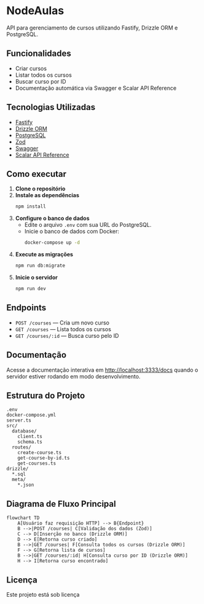 # NodeAulas

API para gerenciamento de cursos utilizando Fastify, Drizzle ORM e PostgreSQL.

## Funcionalidades

- Criar cursos
- Listar todos os cursos
- Buscar curso por ID
- Documentação automática via Swagger e Scalar API Reference

## Tecnologias Utilizadas

- [Fastify](https://www.fastify.io/)
- [Drizzle ORM](https://orm.drizzle.team/)
- [PostgreSQL](https://www.postgresql.org/)
- [Zod](https://zod.dev/)
- [Swagger](https://swagger.io/)
- [Scalar API Reference](https://github.com/scalar/scalar)

## Como executar

1. **Clone o repositório**
2. **Instale as dependências**
   ```sh
   npm install
   ```
3. **Configure o banco de dados**
   - Edite o arquivo `.env` com sua URL do PostgreSQL.
   - Inicie o banco de dados com Docker:
     ```sh
     docker-compose up -d
     ```
4. **Execute as migrações**
   ```sh
   npm run db:migrate
   ```
5. **Inicie o servidor**
   ```sh
   npm run dev
   ```

## Endpoints

- `POST /courses` — Cria um novo curso
- `GET /courses` — Lista todos os cursos
- `GET /courses/:id` — Busca curso pelo ID

## Documentação

Acesse a documentação interativa em [http://localhost:3333/docs](http://localhost:3333/docs) quando o servidor estiver rodando em modo desenvolvimento.

## Estrutura do Projeto

```
.env
docker-compose.yml
server.ts
src/
  database/
    client.ts
    schema.ts
  routes/
    create-course.ts
    get-course-by-id.ts
    get-courses.ts
drizzle/
  *.sql
  meta/
    *.json
```

## Diagrama de Fluxo Principal

```mermaid
flowchart TD
    A[Usuário faz requisição HTTP] --> B{Endpoint}
    B -->|POST /courses| C[Validação dos dados (Zod)]
    C --> D[Inserção no banco (Drizzle ORM)]
    D --> E[Retorna curso criado]
    B -->|GET /courses| F[Consulta todos os cursos (Drizzle ORM)]
    F --> G[Retorna lista de cursos]
    B -->|GET /courses/:id| H[Consulta curso por ID (Drizzle ORM)]
    H --> I[Retorna curso encontrado]
```

## Licença

Este projeto está sob licença
